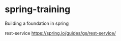 # spring-training
Building a foundation in spring

rest-service https://spring.io/guides/gs/rest-service/
